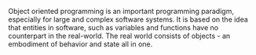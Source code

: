 Object oriented programming is an important programming paradigm,
especially for large and complex software systems. It is based on 
the idea that entities in software, such as variables and functions
have no counterpart in the real-world. The real world consists 
of objects - an embodiment of behavior and state all in one.